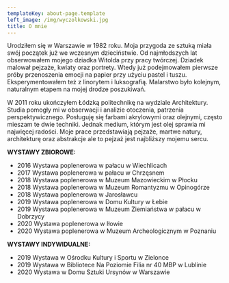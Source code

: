 ```yaml
---
templateKey: about-page.template
left_image: /img/wyczolkowski.jpg
title: O mnie
---
```

Urodziłem się w Warszawie w 1982 roku. Moja przygoda ze sztuką miała swój początek już we wczesnym dzieciństwie. Od najmłodszych lat obserwowałem mojego dziadka Witolda przy pracy twórczej. Dziadek malował pejzaże, kwiaty oraz portrety.  Wtedy już podejmowałem pierwsze próby przenoszenia emocji na papier przy użyciu pastel i tuszu. Eksperymentowałem też z linorytem i luksografią. Malarstwo było kolejnym, naturalnym etapem na mojej drodze poszukiwań.

W 2011 roku ukończyłem Łódzką politechnikę na wydziale Architektury. Studia pomogły mi w obserwacji i analizie otoczenia, patrzenia perspektywicznego. Posługuję się farbami akrylowymi oraz olejnymi, często mieszam te dwie techniki. Jednak medium, którym jest olej sprawia mi najwięcej radości. Moje prace przedstawiają pejzaże, martwe natury, architekturę oraz abstrakcje ale to pejzaż jest najbliższy mojemu sercu.

**WYSTAWY ZBIOROWE:**

* 2016 Wystawa poplenerowa w pałacu w Wiechlicach
* 2017 Wystawa poplenerowa w pałacu w Chrzęsnem
* 2018 Wystawa poplenerowa w Muzeum Mazowieckim w Płocku
* 2018 Wystawa poplenerowa w Muzeum Romantyzmu w Opinogórze
* 2018 Wystawa poplenerowa w Jarosławcu
* 2019 Wystawa poplenerowa w Domu Kultury w Łebie
* 2019 Wystawa poplenerowa w Muzeum Ziemiaństwa w pałacu w Dobrzycy
* 2020 Wystawa poplenerowa w Iłowie
* 2020 Wystawa poplenerowa w Muzeum Archeologicznym w Poznaniu

**WYSTAWY INDYWIDUALNE:**

* 2019 Wystawa w Ośrodku Kultury i Sportu w Zielonce
* 2019 Wystawa w Bibliotece Na Poziomie  Filia nr 40 MBP w Lublinie
* 2020 Wystawa w Domu Sztuki Ursynów w Warszawie
